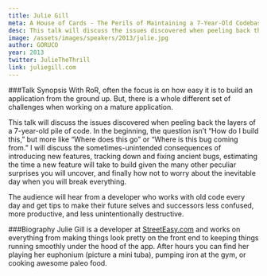 ```yaml
---
title: Julie Gill
meta: A House of Cards - The Perils of Maintaining a 7-Year-Old Codebase
desc: This talk will discuss the issues discovered when peeling back the layers of a 7-year-old pile of code.
image: /assets/images/speakers/2013/julie.jpg
author: GORUCO
year: 2013
twitter: JulieTheThrill
link: juliegill.com
---
```


###Talk Synopsis
With RoR, often the focus is on how easy it is to build an application from the ground up.  But, there is a whole different set of challenges when working on a mature application.

This talk will discuss the issues discovered when peeling back the layers of a 7-year-old pile of code. In the beginning, the question isn’t “How do I build this,” but more like “Where does this go” or “Where is this bug coming from.”  I will discuss the sometimes-unintended consequences of introducing new features, tracking down and fixing ancient bugs, estimating the time a new feature will take to build given the many other peculiar surprises you will uncover, and finally how not to worry about the inevitable day when you will break everything.

The audience will hear from a developer who works with old code every day and get tips to make their future selves and successors less confused, more productive, and less unintentionally destructive.

###Biography
Julie Gill is a developer at [StreetEasy.com](http://StreetEasy.com) and works on everything from making things look pretty on the front end to keeping things running smoothly under the hood of the app.  After hours you can find her playing her euphonium (picture a mini tuba), pumping iron at the gym, or cooking awesome paleo food.
